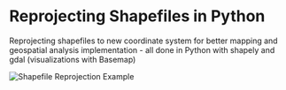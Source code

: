 # Reprojecting Shapefiles in Python
Reprojecting shapefiles to new coordinate system for better mapping and geospatial analysis implementation - all done in Python with shapely and gdal (visualizations with Basemap)

![Shapefile Reprojection Example](https://makersportal.com/s/ZIP_CODE_040114_reprojected.png)

